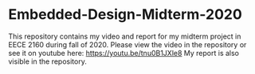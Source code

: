 # Embedded-Design-Midterm-2020
This repository contains my video and report for my midterm project in EECE 2160 during fall of 2020. 
Please view the video in the repository or see it on youtube here: https://youtu.be/tnu0B1JXle8
My report is also visible in the repository. 
